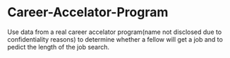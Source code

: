 # Career-Accelator-Program
Use data from a real career accelator program(name not disclosed due to confidentiality reasons) to determine whether a fellow will get a job and to pedict the length of the job search.
